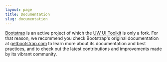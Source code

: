 ```yaml
---
layout: page
title: Documentation
slug: documentation
---
```


<p class="lead">
  <a href="http://getbootstrap.com">Bootstrap</a> is an active project of which the <a href="/">UW UI Toolkit</a> is only a fork. For that reason, we recommend you check Bootstrap's original documentation at <a href="getboorstrap.com">getbootstrap.com</a> to learn more about its documentation and best practices, and to check out the latest contributions and improvements made by its vibrant community. 
</p>